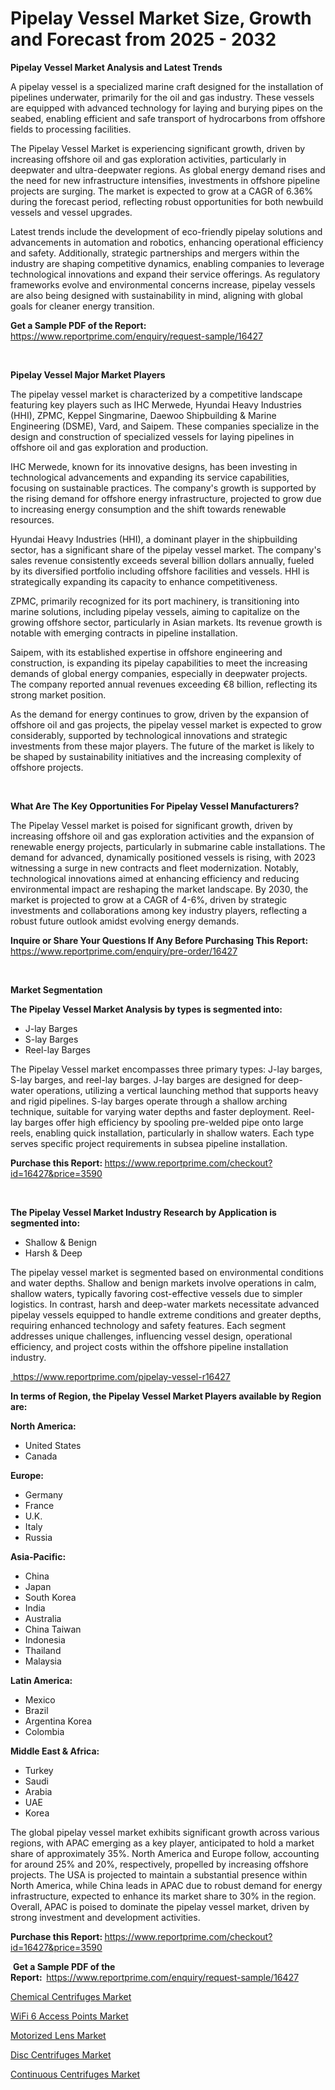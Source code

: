 <p><h1>Pipelay Vessel Market Size, Growth and Forecast from 2025 - 2032</h1></p><p><strong>Pipelay Vessel Market Analysis and Latest Trends</strong></p>
<p><p>A pipelay vessel is a specialized marine craft designed for the installation of pipelines underwater, primarily for the oil and gas industry. These vessels are equipped with advanced technology for laying and burying pipes on the seabed, enabling efficient and safe transport of hydrocarbons from offshore fields to processing facilities. </p><p>The Pipelay Vessel Market is experiencing significant growth, driven by increasing offshore oil and gas exploration activities, particularly in deepwater and ultra-deepwater regions. As global energy demand rises and the need for new infrastructure intensifies, investments in offshore pipeline projects are surging. The market is expected to grow at a CAGR of 6.36% during the forecast period, reflecting robust opportunities for both newbuild vessels and vessel upgrades. </p><p>Latest trends include the development of eco-friendly pipelay solutions and advancements in automation and robotics, enhancing operational efficiency and safety. Additionally, strategic partnerships and mergers within the industry are shaping competitive dynamics, enabling companies to leverage technological innovations and expand their service offerings. As regulatory frameworks evolve and environmental concerns increase, pipelay vessels are also being designed with sustainability in mind, aligning with global goals for cleaner energy transition.</p></p>
<p><strong>Get a Sample PDF of the Report:&nbsp;</strong> <a href="https://www.reportprime.com/enquiry/request-sample/16427?utm_campaign=3521&utm_medium=2&utm_source=Github&utm_content=ia&utm_term=17032025&utm_id=pipelay-vessel">https://www.reportprime.com/enquiry/request-sample/16427</a></p>
<p>&nbsp;</p>
<p><strong>Pipelay Vessel Major Market Players</strong></p>
<p><p>The pipelay vessel market is characterized by a competitive landscape featuring key players such as IHC Merwede, Hyundai Heavy Industries (HHI), ZPMC, Keppel Singmarine, Daewoo Shipbuilding & Marine Engineering (DSME), Vard, and Saipem. These companies specialize in the design and construction of specialized vessels for laying pipelines in offshore oil and gas exploration and production.</p><p>IHC Merwede, known for its innovative designs, has been investing in technological advancements and expanding its service capabilities, focusing on sustainable practices. The company's growth is supported by the rising demand for offshore energy infrastructure, projected to grow due to increasing energy consumption and the shift towards renewable resources.</p><p>Hyundai Heavy Industries (HHI), a dominant player in the shipbuilding sector, has a significant share of the pipelay vessel market. The company's sales revenue consistently exceeds several billion dollars annually, fueled by its diversified portfolio including offshore facilities and vessels. HHI is strategically expanding its capacity to enhance competitiveness.</p><p>ZPMC, primarily recognized for its port machinery, is transitioning into marine solutions, including pipelay vessels, aiming to capitalize on the growing offshore sector, particularly in Asian markets. Its revenue growth is notable with emerging contracts in pipeline installation.</p><p>Saipem, with its established expertise in offshore engineering and construction, is expanding its pipelay capabilities to meet the increasing demands of global energy companies, especially in deepwater projects. The company reported annual revenues exceeding €8 billion, reflecting its strong market position.</p><p>As the demand for energy continues to grow, driven by the expansion of offshore oil and gas projects, the pipelay vessel market is expected to grow considerably, supported by technological innovations and strategic investments from these major players. The future of the market is likely to be shaped by sustainability initiatives and the increasing complexity of offshore projects.</p></p>
<p>&nbsp;</p>
<p><strong>What Are The Key Opportunities For Pipelay Vessel Manufacturers?</strong></p>
<p><p>The Pipelay Vessel market is poised for significant growth, driven by increasing offshore oil and gas exploration activities and the expansion of renewable energy projects, particularly in submarine cable installations. The demand for advanced, dynamically positioned vessels is rising, with 2023 witnessing a surge in new contracts and fleet modernization. Notably, technological innovations aimed at enhancing efficiency and reducing environmental impact are reshaping the market landscape. By 2030, the market is projected to grow at a CAGR of 4-6%, driven by strategic investments and collaborations among key industry players, reflecting a robust future outlook amidst evolving energy demands.</p></p>
<p><strong>Inquire or Share Your Questions If Any Before Purchasing This Report:</strong> <a href="https://www.reportprime.com/enquiry/pre-order/16427?utm_campaign=3521&utm_medium=2&utm_source=Github&utm_content=ia&utm_term=17032025&utm_id=pipelay-vessel">https://www.reportprime.com/enquiry/pre-order/16427</a></p>
<p>&nbsp;</p>
<p><strong>Market Segmentation</strong></p>
<p><strong>The Pipelay Vessel Market Analysis by types is segmented into:</strong></p>
<p><ul><li>J-lay Barges</li><li>S-lay Barges</li><li>Reel-lay Barges</li></ul></p>
<p><p>The Pipelay Vessel market encompasses three primary types: J-lay barges, S-lay barges, and reel-lay barges. J-lay barges are designed for deep-water operations, utilizing a vertical launching method that supports heavy and rigid pipelines. S-lay barges operate through a shallow arching technique, suitable for varying water depths and faster deployment. Reel-lay barges offer high efficiency by spooling pre-welded pipe onto large reels, enabling quick installation, particularly in shallow waters. Each type serves specific project requirements in subsea pipeline installation.</p></p>
<p><strong>Purchase this Report:&nbsp;</strong><a href="https://www.reportprime.com/checkout?id=16427&price=3590&utm_campaign=3521&utm_medium=2&utm_source=Github&utm_content=ia&utm_term=17032025&utm_id=pipelay-vessel">https://www.reportprime.com/checkout?id=16427&price=3590</a></p>
<p>&nbsp;</p>
<p><strong>The Pipelay Vessel Market Industry Research by Application is segmented into:</strong></p>
<p><ul><li>Shallow & Benign</li><li>Harsh & Deep</li></ul></p>
<p><p>The pipelay vessel market is segmented based on environmental conditions and water depths. Shallow and benign markets involve operations in calm, shallow waters, typically favoring cost-effective vessels due to simpler logistics. In contrast, harsh and deep-water markets necessitate advanced pipelay vessels equipped to handle extreme conditions and greater depths, requiring enhanced technology and safety features. Each segment addresses unique challenges, influencing vessel design, operational efficiency, and project costs within the offshore pipeline installation industry.</p></p>
<p><a href="https://www.reportprime.com/pipelay-vessel-r16427?utm_campaign=3521&utm_medium=2&utm_source=Github&utm_content=ia&utm_term=17032025&utm_id=pipelay-vessel">&nbsp;https://www.reportprime.com/pipelay-vessel-r16427</a></p>
<p><strong>In terms of Region, the Pipelay Vessel Market Players available by Region are:</strong></p>
<p>
    <p> <strong> North America: </strong>
        <ul>
            <li>United States</li>
            <li>Canada</li>
        </ul>
        </p> 
    <p> <strong> Europe: </strong>
        <ul>
            <li>Germany</li>
            <li>France</li>
            <li>U.K.</li>
            <li>Italy</li>
            <li>Russia</li>
        </ul>
        </p> 
    <p> <strong> Asia-Pacific: </strong>
        <ul>
            <li>China</li>
            <li>Japan</li>
            <li>South Korea</li>
            <li>India</li>
            <li>Australia</li>
            <li>China Taiwan</li>
            <li>Indonesia</li>
            <li>Thailand</li>
            <li>Malaysia</li>
        </ul>
        </p> 
    <p> <strong> Latin America: </strong>
        <ul>
            <li>Mexico</li>
            <li>Brazil</li>
            <li>Argentina Korea</li>
            <li>Colombia</li>
        </ul>
        </p> 
    <p> <strong> Middle East & Africa: </strong>
        <ul>
            <li>Turkey</li>
            <li>Saudi</li>
            <li>Arabia</li>
            <li>UAE</li>
            <li>Korea</li>
        </ul>
    </p>
    </p>
<p><p>The global pipelay vessel market exhibits significant growth across various regions, with APAC emerging as a key player, anticipated to hold a market share of approximately 35%. North America and Europe follow, accounting for around 25% and 20%, respectively, propelled by increasing offshore projects. The USA is projected to maintain a substantial presence within North America, while China leads in APAC due to robust demand for energy infrastructure, expected to enhance its market share to 30% in the region. Overall, APAC is poised to dominate the pipelay vessel market, driven by strong investment and development activities.</p></p>
<p><strong>Purchase this Report: </strong><a href="https://www.reportprime.com/checkout?id=16427&price=3590&utm_campaign=3521&utm_medium=2&utm_source=Github&utm_content=ia&utm_term=17032025&utm_id=pipelay-vessel">https://www.reportprime.com/checkout?id=16427&price=3590</a></p>
<p>&nbsp;<strong>Get a Sample PDF of the Report:&nbsp;&nbsp;</strong><a href="https://www.reportprime.com/enquiry/request-sample/16427?utm_campaign=3521&utm_medium=2&utm_source=Github&utm_content=ia&utm_term=17032025&utm_id=pipelay-vessel">https://www.reportprime.com/enquiry/request-sample/16427</a></p>
<p><strong></strong></p>
<p><p><a href="https://www.linkedin.com/pulse/global-chemical-centrifuges-market-overview-2025-2032-key-growth-qi7ie?utm_campaign=3521&utm_medium=2&utm_source=Github&utm_content=ia&utm_term=17032025&utm_id=pipelay-vessel">Chemical Centrifuges Market</a></p><p><a href="https://www.linkedin.com/pulse/future-growth-prospects-wifi-6-access-points-market-size-expected-zxjef?utm_campaign=3521&utm_medium=2&utm_source=Github&utm_content=ia&utm_term=17032025&utm_id=pipelay-vessel">WiFi 6 Access Points Market</a></p><p><a href="https://www.linkedin.com/pulse/key-drivers-motorized-lens-market-how-its-growing-10-qogqf?utm_campaign=3521&utm_medium=2&utm_source=Github&utm_content=ia&utm_term=17032025&utm_id=pipelay-vessel">Motorized Lens Market</a></p><p><a href="https://www.linkedin.com/pulse/trends-global-disc-centrifuges-market-forecast-analysis-2025-wx2ae?utm_campaign=3521&utm_medium=2&utm_source=Github&utm_content=ia&utm_term=17032025&utm_id=pipelay-vessel">Disc Centrifuges Market</a></p><p><a href="https://www.linkedin.com/pulse/factors-affecting-continuous-centrifugesmarket-growth-rate-msele?utm_campaign=3521&utm_medium=2&utm_source=Github&utm_content=ia&utm_term=17032025&utm_id=pipelay-vessel">Continuous Centrifuges Market</a></p></p>